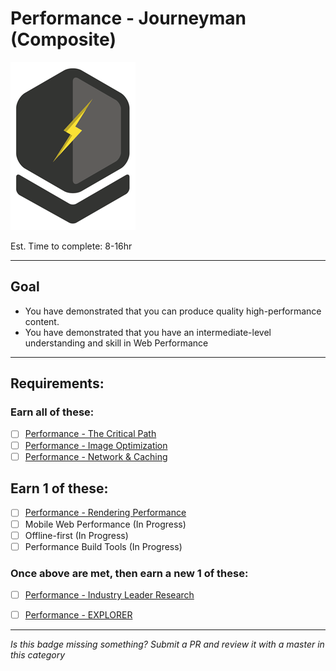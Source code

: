 # Performance - Journeyman (Composite)

![Performance - Journeyman Badge](../../img/badges/perf-journeyman-md.png "Performance - Journeyman Badge")

Est. Time to complete: 8-16hr

-----


## Goal
- You have demonstrated that you can produce quality high-performance content.
- You have demonstrated that you have an intermediate-level understanding and skill in Web Performance


-----


## Requirements:

### Earn all of these:
  - [ ] [Performance - The Critical Path](_micro_critical-render-path.md)
  - [ ] [Performance - Image Optimization](_micro_image-optimization.md)
  - [ ] [Performance - Network & Caching](_micro_network-and-caching.md)

## Earn 1 of these:
  - [ ] [Performance - Rendering Performance](_micro_rendering-performance.md)
  - [ ] Mobile Web Performance (In Progress)
  - [ ] Offline-first (In Progress)
  - [ ] Performance Build Tools (In Progress)

### Once above are met, then earn a new 1 of these:
  - [ ] [Performance - Industry Leader Research](../../badges-active/performance/_micro_industry-leader-research.md)
  - [ ] [Performance - EXPLORER](../../badges-active/performance/_micro_EXPLORER.md)


-----

  *Is this badge missing something? Submit a PR and review it with a master in this category*
